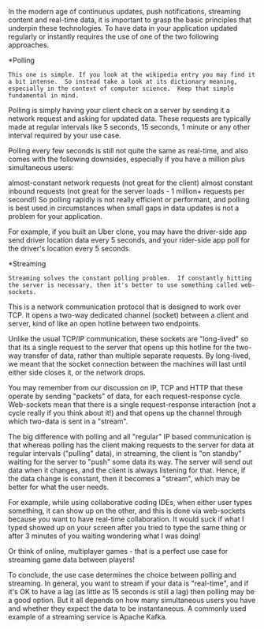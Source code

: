 In the modern age of continuous updates, push notifications, streaming content and real-time data, it is important to grasp the basic principles that underpin these technologies.  To have data in your application updated regularly or instantly requires the use of one of the two following approaches.



*Polling

    This one is simple. If you look at the wikipedia entry you may find it a bit intense.  So instead take a look at its dictionary meaning, especially in the context of computer science.  Keep that simple fundamental in mind.

Polling is simply having your client check on a server by sending it a network request and asking for updated data.  These requests are typically made at regular intervals like 5 seconds, 15 seconds, 1 minute or any other interval required by your use case.

Polling every few seconds is still not quite the same as real-time, and also comes with the following downsides, especially if you have a million plus simultaneous users:

almost-constant network requests (not great for the client)
almost constant inbound requests (not great for the server loads - 1 million+ requests per second!)
So polling rapidly is not really efficient or performant, and polling is best used in circumstances when small gaps in data updates is not a problem for your application.

For example, if you built an Uber clone, you may have the driver-side app send driver location data every 5 seconds, and your rider-side app poll for the driver's location every 5 seconds.



*Streaming

    Streaming solves the constant polling problem.  If constantly hitting the server is necessary, then it's better to use something called web-sockets.

This is a network communication protocol that is designed to work over TCP. It opens a two-way dedicated channel (socket) between a client and server, kind of like an open hotline between two endpoints.

Unlike the usual TCP/IP communication, these sockets are "long-lived" so that its a single request to the server that opens up this hotline for the two-way transfer of data, rather than multiple separate requests. By long-lived, we meant that the socket connection between the machines will last until either side closes it, or the network drops.

You may remember from our discussion on IP, TCP and HTTP that these operate by sending "packets" of data, for each request-response cycle.  Web-sockets mean that there is a single request-response interaction (not a cycle really if you think about it!) and that opens up the channel through which two-data is sent in a "stream".

The big difference with polling and all "regular" IP based communication is that whereas polling has the client making requests to the server for data at regular intervals ("pulling" data), in streaming, the client is "on standby" waiting for the server to "push" some data its way. The server will send out data when it changes, and the client is always listening for that. Hence, if the data change is constant, then it becomes a "stream", which may be better for what the user needs.  

For example, while using collaborative coding IDEs, when either user types something, it can show up on the other, and this is done via web-sockets because you want to have real-time collaboration.  It would suck if what I typed showed up on your screen after you tried to type the same thing or after 3 minutes of you waiting wondering what I was doing!

Or think of online, multiplayer games - that is a perfect use case for streaming game data between players!

To conclude, the use case determines the choice between polling and streaming.  In general, you want to stream if your data is "real-time", and if it's OK to have a lag (as little as 15 seconds is still a lag) then polling may be a good option. But it all depends on how many simultaneous users you have and whether they expect the data to be instantaneous. A commonly used example of a streaming service is Apache Kafka.
